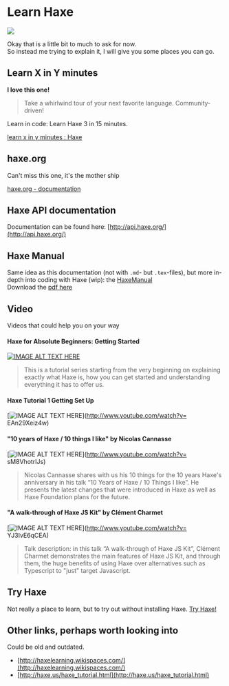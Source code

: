 # Learn Haxe

![](http://haxe.org/website-content/pages/img/targets/all-targets.svg)


Okay that is a little bit to much to ask for now.  
So instead me trying to explain it, I will give you some places you can go.


## Learn X in Y minutes

**I love this one!**

> Take a whirlwind tour of your next favorite language. Community-driven!

Learn in code: Learn Haxe 3 in 15 minutes.

[learn x in y minutes : Haxe](http://learnxinyminutes.com/docs/haxe/)


## haxe.org

Can't miss this one, it's the mother ship

[haxe.org - documentation](http://haxe.org/documentation/introduction/)


## Haxe API documentation

Documentation can be found here: [http://api.haxe.org/](http://api.haxe.org/)


## Haxe Manual

Same idea as this documentation (not with `.md`- but `.tex`-files), but more in-depth into coding with Haxe (wip): the [HaxeManual](https://github.com/HaxeFoundation/HaxeManual)  
Download the [pdf here](https://github.com/HaxeFoundation/HaxeManual/raw/master/HaxeManual/HaxeManual.pdf)


## Video

Videos that could help you on your way

#### Haxe for Absolute Beginners: Getting Started

[![IMAGE ALT TEXT HERE](http://img.youtube.com/vi/d0Kc4j6qFAA/0.jpg)](http://www.youtube.com/watch?v=d0Kc4j6qFAA)

> This is a tutorial series starting from the very beginning on explaining exactly what Haxe is, how you can get started and understanding everything it has to offer us.
 
#### Haxe Tutorial 1 Getting Set Up
 
[![IMAGE ALT TEXT HERE](http://img.youtube.com/vi/EAn29Xeiz4w/0.jpg)](http://www.youtube.com/watch?v= EAn29Xeiz4w) 



#### "10 years of Haxe / 10 things I like" by Nicolas Cannasse
 
[![IMAGE ALT TEXT HERE](http://img.youtube.com/vi/sM8VhotrIJs/0.jpg)](http://www.youtube.com/watch?v= sM8VhotrIJs) 

> Nicolas Cannasse shares with us his 10 things for the 10 years Haxe's anniversary in his talk “10 Years of Haxe / 10 Things I like”. He presents the latest changes that were introduced in Haxe as well as Haxe Foundation plans for the future.


#### "A walk-through of Haxe JS Kit" by Clément Charmet


[![IMAGE ALT TEXT HERE](http://img.youtube.com/vi/YJ3IvE6qCEA/0.jpg)](http://www.youtube.com/watch?v= YJ3IvE6qCEA) 

> Talk description: in this talk “A walk-through of Haxe JS Kit”, Clément Charmet demonstrates the main features of Haxe JS Kit, and through them, the huge benefits of using Haxe over alternatives such as Typescript to "just" target Javascript.






## Try Haxe

Not really a place to learn, but to try out without installing Haxe.
[Try Haxe!](http://try.haxe.org/)




## Other links, perhaps worth looking into

Could be old and outdated.

* [http://haxelearning.wikispaces.com/](http://haxelearning.wikispaces.com/)
* [http://haxe.us/haxe_tutorial.html](http://haxe.us/haxe_tutorial.html)